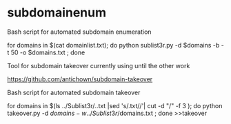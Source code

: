# subdomainenum




Bash script for automated subdomain enumeration

for domains in $(cat domainlist.txt); do python sublist3r.py -d $domains -b -t 50 -o $domains.txt ; done

Tool for subdomain takeover currently using until the other work

https://github.com/antichown/subdomain-takeover


Bash script for automated subdomain takeover

for domains in $(ls ../Sublist3r/*.*.txt |sed 's/\.txt//'| cut -d "/" -f 3 ); do python takeover.py -d $domains -w ../Sublist3r/$domains.txt ; done  >>takeover
